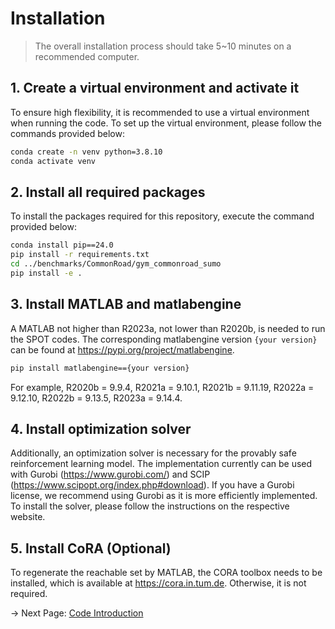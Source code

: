 # Installation
> The overall installation process should take 5~10 minutes on a recommended computer.

## 1. Create a virtual environment and activate it
To ensure high flexibility, it is recommended to use a virtual environment when running the code. To set up the virtual environment, please follow the commands provided below:
```bash
conda create -n venv python=3.8.10
conda activate venv
```

## 2. Install all required packages
To install the packages required for this repository, execute the command provided below:
```bash
conda install pip==24.0
pip install -r requirements.txt
cd ../benchmarks/CommonRoad/gym_commonroad_sumo
pip install -e .
```

## 3. Install MATLAB and matlabengine
A MATLAB not higher than R2023a, not lower than R2020b, is needed to run the SPOT codes. The corresponding matlabengine version `{your version}` can be found at https://pypi.org/project/matlabengine.
```bash
pip install matlabengine=={your version}
```
For example, R2020b = 9.9.4, R2021a = 9.10.1, R2021b = 9.11.19, R2022a = 9.12.10, R2022b = 9.13.5, R2023a = 9.14.4. 

## 4. Install optimization solver
Additionally, an optimization solver is necessary for the provably safe reinforcement learning model. The implementation currently can be used with Gurobi (https://www.gurobi.com/) and SCIP (https://www.scipopt.org/index.php#download). If you have a Gurobi license, we recommend using Gurobi as it is more efficiently implemented. To install the solver, please follow the instructions on the respective website.

## 5. Install CoRA (Optional)
To regenerate the reachable set by MATLAB, the CORA toolbox needs to be installed, which is available at https://cora.in.tum.de. Otherwise, it is not required.

-> Next Page: [Code Introduction](code.md)